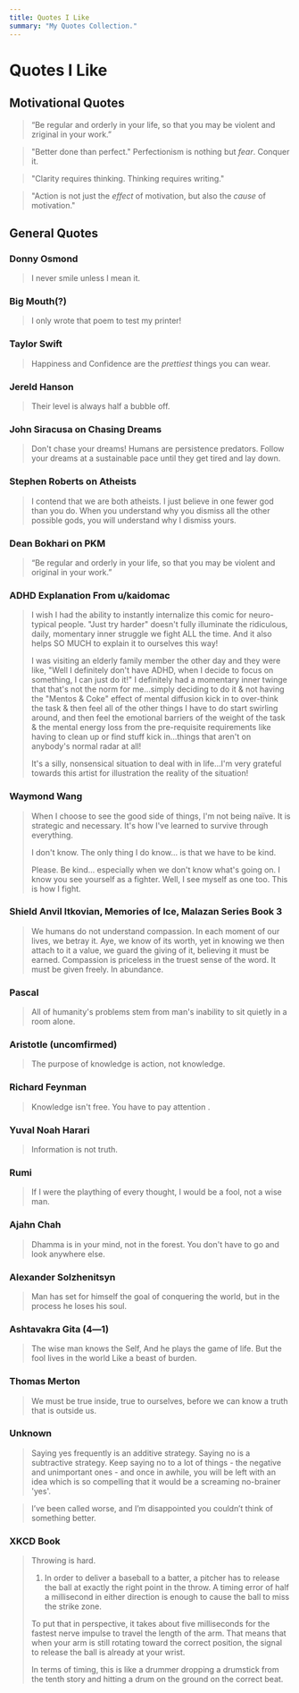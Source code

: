```yaml
---
title: Quotes I Like
summary: "My Quotes Collection."
---
```


# Quotes I Like

## Motivational Quotes

> “Be regular and orderly in your life, so that you may be violent and zriginal in your work.”

> "Better done than perfect." Perfectionism is nothing but _fear_. Conquer it.

> "Clarity requires thinking. Thinking requires writing."

> "Action is not just the _effect_ of motivation, but also the _cause_ of motivation."

## General Quotes

### Donny Osmond

> I never smile unless I mean it.

### Big Mouth(?)

> I only wrote that poem to test my printer!

### Taylor Swift

> Happiness and Confidence are the _prettiest_ things you can wear.

### Jereld Hanson

> Their level is always half a bubble off.

### John Siracusa on Chasing Dreams

> Don't chase your dreams! Humans are persistence predators. Follow your dreams at a sustainable pace until they get tired and lay down.

### Stephen Roberts on Atheists

> I contend that we are both atheists. I just believe in one fewer god than you do. When you understand why you dismiss all the other possible gods, you will understand why I dismiss yours.

### Dean Bokhari on PKM

> “Be regular and orderly in your life, so that you may be violent and original in your work.”

### ADHD Explanation From u/kaidomac

> I wish I had the ability to instantly internalize this comic for neuro-typical people. "Just try harder" doesn't fully illuminate the ridiculous, daily, momentary inner struggle we fight ALL the time. And it also helps SO MUCH to explain it to ourselves this way!
>
> I was visiting an elderly family member the other day and they were like, "Well I definitely don't have ADHD, when I decide to focus on something, I can just do it!" I definitely had a momentary inner twinge that that's not the norm for me…simply deciding to do it & not having the "Mentos & Coke" effect of mental diffusion kick in to over-think the task & then feel all of the other things I have to do start swirling around, and then feel the emotional barriers of the weight of the task & the mental energy loss from the pre-requisite requirements like having to clean up or find stuff kick in…things that aren't on anybody's normal radar at all!
>
> It's a silly, nonsensical situation to deal with in life…I'm very grateful towards this artist for illustration the reality of the situation!

### Waymond Wang

> When I choose to see the good side of things, I'm not being naïve. It is strategic and necessary. It's how I've learned to survive through everything.
>
> I don't know. The only thing I do know… is that we have to be kind.
>
> Please. Be kind… especially when we don't know what's going on.
> I know you see yourself as a fighter. Well, I see myself as one too. This is how I fight.

### Shield Anvil Itkovian, Memories of Ice, Malazan Series Book 3

> We humans do not understand compassion. In each moment of our lives, we betray it. Aye, we know of its worth, yet in knowing we then attach to it a value, we guard the giving of it, believing it must be earned. Compassion is priceless in the truest sense of the word. It must be given freely. In abundance.

### Pascal

> All of humanity's problems stem from man's inability to sit quietly in a room alone.

### Aristotle (uncomfirmed)

> The purpose of knowledge is action, not knowledge.

### Richard Feynman

> Knowledge isn't free. You have to pay attention .

### Yuval Noah Harari

> Information is not truth.

### Rumi

> If I were the plaything of every thought, I would be a fool, not a wise man.

### Ajahn Chah

> Dhamma is in your mind, not in the forest. You don't have to go and look anywhere else.

### Alexander Solzhenitsyn

> Man has set for himself the goal of conquering the world, but in the process he loses his soul.

### Ashtavakra Gita (4―1)

> The wise man knows the Self,
> And he plays the game of life.
> But the fool lives in the world
> Like a beast of burden.

### Thomas Merton

> We must be true inside, true to ourselves, before we can know a truth that is outside us.

### Unknown

> Saying yes frequently is an additive strategy. Saying no is a subtractive strategy. Keep saying no to a lot of things - the negative and unimportant ones - and once in awhile, you will be left with an idea which is so compelling that it would be a screaming no-brainer 'yes'.

> I’ve been called worse, and I’m disappointed you couldn’t think of something better.

### XKCD Book

> Throwing is hard.
>
> 1. In order to deliver a baseball to a batter, a pitcher has to release the ball at exactly the right point in the throw. A timing error of half a millisecond in either direction is enough to cause the ball to miss the strike zone.
>
> To put that in perspective, it takes about five milliseconds for the fastest nerve impulse to travel the length of the arm. That means that when your arm is still rotating toward the correct position, the signal to release the ball is already at your wrist.
>
> In terms of timing, this is like a drummer dropping a drumstick from the tenth story and hitting a drum on the ground on the correct beat.
